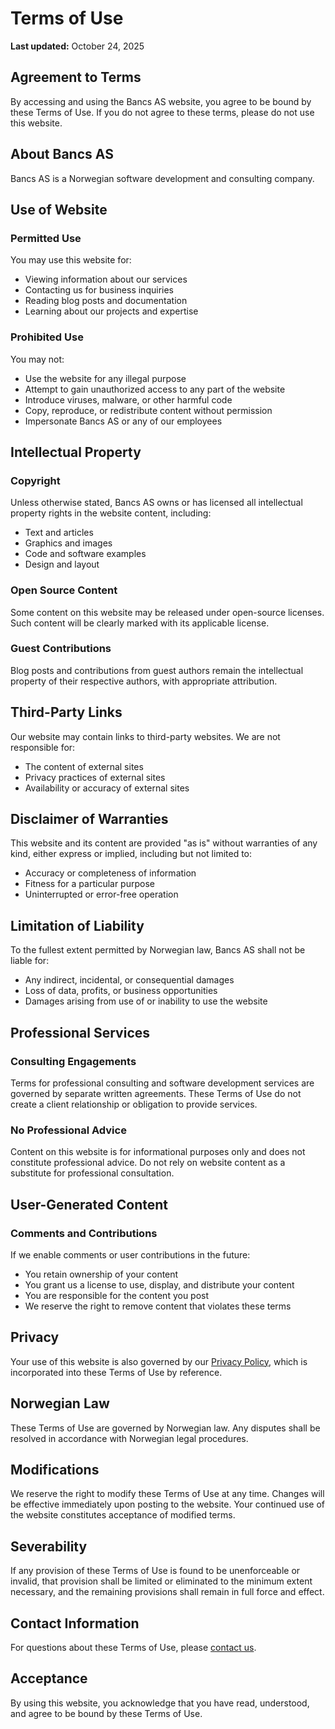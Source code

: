 # Terms of Use

**Last updated:** October 24, 2025

## Agreement to Terms

By accessing and using the Bancs AS website, you agree to be bound by these Terms of Use. If you do not agree to these terms, please do not use this website.

## About Bancs AS

Bancs AS is a Norwegian software development and consulting company.

## Use of Website

### Permitted Use
You may use this website for:
- Viewing information about our services
- Contacting us for business inquiries
- Reading blog posts and documentation
- Learning about our projects and expertise

### Prohibited Use
You may not:
- Use the website for any illegal purpose
- Attempt to gain unauthorized access to any part of the website
- Introduce viruses, malware, or other harmful code
- Copy, reproduce, or redistribute content without permission
- Impersonate Bancs AS or any of our employees

## Intellectual Property

### Copyright
Unless otherwise stated, Bancs AS owns or has licensed all intellectual property rights in the website content, including:
- Text and articles
- Graphics and images
- Code and software examples
- Design and layout

### Open Source Content
Some content on this website may be released under open-source licenses. Such content will be clearly marked with its applicable license.

### Guest Contributions
Blog posts and contributions from guest authors remain the intellectual property of their respective authors, with appropriate attribution.

## Third-Party Links

Our website may contain links to third-party websites. We are not responsible for:
- The content of external sites
- Privacy practices of external sites
- Availability or accuracy of external sites

## Disclaimer of Warranties

This website and its content are provided "as is" without warranties of any kind, either express or implied, including but not limited to:
- Accuracy or completeness of information
- Fitness for a particular purpose
- Uninterrupted or error-free operation

## Limitation of Liability

To the fullest extent permitted by Norwegian law, Bancs AS shall not be liable for:
- Any indirect, incidental, or consequential damages
- Loss of data, profits, or business opportunities
- Damages arising from use of or inability to use the website

## Professional Services

### Consulting Engagements
Terms for professional consulting and software development services are governed by separate written agreements. These Terms of Use do not create a client relationship or obligation to provide services.

### No Professional Advice
Content on this website is for informational purposes only and does not constitute professional advice. Do not rely on website content as a substitute for professional consultation.

## User-Generated Content

### Comments and Contributions
If we enable comments or user contributions in the future:
- You retain ownership of your content
- You grant us a license to use, display, and distribute your content
- You are responsible for the content you post
- We reserve the right to remove content that violates these terms

## Privacy

Your use of this website is also governed by our [Privacy Policy](/privacy), which is incorporated into these Terms of Use by reference.

## Norwegian Law

These Terms of Use are governed by Norwegian law. Any disputes shall be resolved in accordance with Norwegian legal procedures.

## Modifications

We reserve the right to modify these Terms of Use at any time. Changes will be effective immediately upon posting to the website. Your continued use of the website constitutes acceptance of modified terms.

## Severability

If any provision of these Terms of Use is found to be unenforceable or invalid, that provision shall be limited or eliminated to the minimum extent necessary, and the remaining provisions shall remain in full force and effect.

## Contact Information

For questions about these Terms of Use, please [contact us](/contact).

## Acceptance

By using this website, you acknowledge that you have read, understood, and agree to be bound by these Terms of Use.
